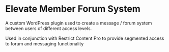 # Elevate Member Forum System
A custom WordPress plugin used to create a message / forum system between users of different access levels. 

Used in conjunction with Restrict Content Pro to provide segmented access to forum and messaging functionality
